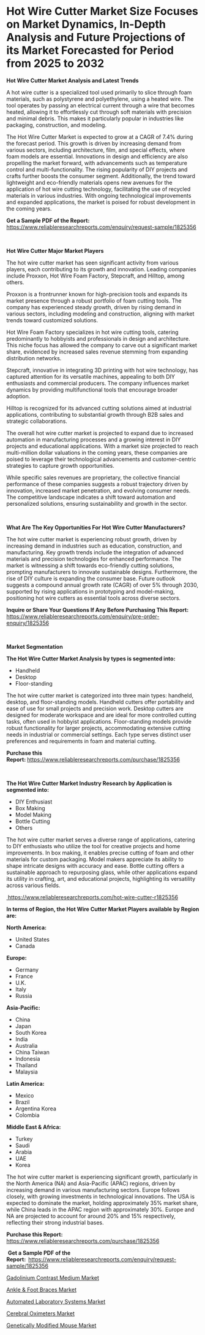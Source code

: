 <p><h1>Hot Wire Cutter Market Size Focuses on Market Dynamics, In-Depth Analysis and Future Projections of its Market Forecasted for Period from 2025 to 2032</h1></p><p><strong>Hot Wire Cutter Market Analysis and Latest Trends</strong></p>
<p><p>A hot wire cutter is a specialized tool used primarily to slice through foam materials, such as polystyrene and polyethylene, using a heated wire. The tool operates by passing an electrical current through a wire that becomes heated, allowing it to effortlessly cut through soft materials with precision and minimal debris. This makes it particularly popular in industries like packaging, construction, and modeling.</p><p>The Hot Wire Cutter Market is expected to grow at a CAGR of 7.4% during the forecast period. This growth is driven by increasing demand from various sectors, including architecture, film, and special effects, where foam models are essential. Innovations in design and efficiency are also propelling the market forward, with advancements such as temperature control and multi-functionality. The rising popularity of DIY projects and crafts further boosts the consumer segment. Additionally, the trend toward lightweight and eco-friendly materials opens new avenues for the application of hot wire cutting technology, facilitating the use of recycled materials in various industries. With ongoing technological improvements and expanded applications, the market is poised for robust development in the coming years.</p></p>
<p><strong>Get a Sample PDF of the Report:&nbsp;</strong> <a href="https://www.reliableresearchreports.com/enquiry/request-sample/1825356?utm_campaign=2662&utm_medium=2&utm_source=Github&utm_content=ia&utm_term=09042025&utm_id=hot-wire-cutter">https://www.reliableresearchreports.com/enquiry/request-sample/1825356</a></p>
<p>&nbsp;</p>
<p><strong>Hot Wire Cutter Major Market Players</strong></p>
<p><p>The hot wire cutter market has seen significant activity from various players, each contributing to its growth and innovation. Leading companies include Proxxon, Hot Wire Foam Factory, Stepcraft, and Hilltop, among others.</p><p>Proxxon is a frontrunner known for high-precision tools and expands its market presence through a robust portfolio of foam cutting tools. The company has experienced steady growth, driven by rising demand in various sectors, including modeling and construction, aligning with market trends toward customized solutions.</p><p>Hot Wire Foam Factory specializes in hot wire cutting tools, catering predominantly to hobbyists and professionals in design and architecture. This niche focus has allowed the company to carve out a significant market share, evidenced by increased sales revenue stemming from expanding distribution networks.</p><p>Stepcraft, innovative in integrating 3D printing with hot wire technology, has captured attention for its versatile machines, appealing to both DIY enthusiasts and commercial producers. The company influences market dynamics by providing multifunctional tools that encourage broader adoption.</p><p>Hilltop is recognized for its advanced cutting solutions aimed at industrial applications, contributing to substantial growth through B2B sales and strategic collaborations.</p><p>The overall hot wire cutter market is projected to expand due to increased automation in manufacturing processes and a growing interest in DIY projects and educational applications. With a market size projected to reach multi-million dollar valuations in the coming years, these companies are poised to leverage their technological advancements and customer-centric strategies to capture growth opportunities.</p><p>While specific sales revenues are proprietary, the collective financial performance of these companies suggests a robust trajectory driven by innovation, increased market penetration, and evolving consumer needs. The competitive landscape indicates a shift toward automation and personalized solutions, ensuring sustainability and growth in the sector.</p></p>
<p>&nbsp;</p>
<p><strong>What Are The Key Opportunities For Hot Wire Cutter Manufacturers?</strong></p>
<p><p>The hot wire cutter market is experiencing robust growth, driven by increasing demand in industries such as education, construction, and manufacturing. Key growth trends include the integration of advanced materials and precision technologies for enhanced performance. The market is witnessing a shift towards eco-friendly cutting solutions, prompting manufacturers to innovate sustainable designs. Furthermore, the rise of DIY culture is expanding the consumer base. Future outlook suggests a compound annual growth rate (CAGR) of over 5% through 2030, supported by rising applications in prototyping and model-making, positioning hot wire cutters as essential tools across diverse sectors.</p></p>
<p><strong>Inquire or Share Your Questions If Any Before Purchasing This Report:</strong> <a href="https://www.reliableresearchreports.com/enquiry/pre-order-enquiry/1825356?utm_campaign=2662&utm_medium=2&utm_source=Github&utm_content=ia&utm_term=09042025&utm_id=hot-wire-cutter">https://www.reliableresearchreports.com/enquiry/pre-order-enquiry/1825356</a></p>
<p>&nbsp;</p>
<p><strong>Market Segmentation</strong></p>
<p><strong>The Hot Wire Cutter Market Analysis by types is segmented into:</strong></p>
<p><ul><li>Handheld</li><li>Desktop</li><li>Floor-standing</li></ul></p>
<p><p>The hot wire cutter market is categorized into three main types: handheld, desktop, and floor-standing models. Handheld cutters offer portability and ease of use for small projects and precision work. Desktop cutters are designed for moderate workspace and are ideal for more controlled cutting tasks, often used in hobbyist applications. Floor-standing models provide robust functionality for larger projects, accommodating extensive cutting needs in industrial or commercial settings. Each type serves distinct user preferences and requirements in foam and material cutting.</p></p>
<p><strong>Purchase this Report:&nbsp;</strong><a href="https://www.reliableresearchreports.com/purchase/1825356?utm_campaign=2662&utm_medium=2&utm_source=Github&utm_content=ia&utm_term=09042025&utm_id=hot-wire-cutter">https://www.reliableresearchreports.com/purchase/1825356</a></p>
<p>&nbsp;</p>
<p><strong>The Hot Wire Cutter Market Industry Research by Application is segmented into:</strong></p>
<p><ul><li>DIY Enthusiast</li><li>Box Making</li><li>Model Making</li><li>Bottle Cutting</li><li>Others</li></ul></p>
<p><p>The hot wire cutter market serves a diverse range of applications, catering to DIY enthusiasts who utilize the tool for creative projects and home improvements. In box making, it enables precise cutting of foam and other materials for custom packaging. Model makers appreciate its ability to shape intricate designs with accuracy and ease. Bottle cutting offers a sustainable approach to repurposing glass, while other applications expand its utility in crafting, art, and educational projects, highlighting its versatility across various fields.</p></p>
<p><a href="https://www.reliableresearchreports.com/hot-wire-cutter-r1825356?utm_campaign=2662&utm_medium=2&utm_source=Github&utm_content=ia&utm_term=09042025&utm_id=hot-wire-cutter">&nbsp;https://www.reliableresearchreports.com/hot-wire-cutter-r1825356</a></p>
<p><strong>In terms of Region, the Hot Wire Cutter Market Players available by Region are:</strong></p>
<p>
    <p> <strong> North America: </strong>
        <ul>
            <li>United States</li>
            <li>Canada</li>
        </ul>
        </p> 
    <p> <strong> Europe: </strong>
        <ul>
            <li>Germany</li>
            <li>France</li>
            <li>U.K.</li>
            <li>Italy</li>
            <li>Russia</li>
        </ul>
        </p> 
    <p> <strong> Asia-Pacific: </strong>
        <ul>
            <li>China</li>
            <li>Japan</li>
            <li>South Korea</li>
            <li>India</li>
            <li>Australia</li>
            <li>China Taiwan</li>
            <li>Indonesia</li>
            <li>Thailand</li>
            <li>Malaysia</li>
        </ul>
        </p> 
    <p> <strong> Latin America: </strong>
        <ul>
            <li>Mexico</li>
            <li>Brazil</li>
            <li>Argentina Korea</li>
            <li>Colombia</li>
        </ul>
        </p> 
    <p> <strong> Middle East & Africa: </strong>
        <ul>
            <li>Turkey</li>
            <li>Saudi</li>
            <li>Arabia</li>
            <li>UAE</li>
            <li>Korea</li>
        </ul>
    </p>
    </p>
<p><p>The hot wire cutter market is experiencing significant growth, particularly in the North America (NA) and Asia-Pacific (APAC) regions, driven by increasing demand in various manufacturing sectors. Europe follows closely, with growing investments in technological innovations. The USA is expected to dominate the market, holding approximately 35% market share, while China leads in the APAC region with approximately 30%. Europe and NA are projected to account for around 20% and 15% respectively, reflecting their strong industrial bases.</p></p>
<p><strong>Purchase this Report: </strong><a href="https://www.reliableresearchreports.com/purchase/1825356?utm_campaign=2662&utm_medium=2&utm_source=Github&utm_content=ia&utm_term=09042025&utm_id=hot-wire-cutter">https://www.reliableresearchreports.com/purchase/1825356</a></p>
<p>&nbsp;<strong>Get a Sample PDF of the Report:&nbsp;&nbsp;</strong><a href="https://www.reliableresearchreports.com/enquiry/request-sample/1825356?utm_campaign=2662&utm_medium=2&utm_source=Github&utm_content=ia&utm_term=09042025&utm_id=hot-wire-cutter">https://www.reliableresearchreports.com/enquiry/request-sample/1825356</a></p>
<p><strong></strong></p>
<p><p><a href="https://www.linkedin.com/pulse/gadolinium-contrast-medium-industry-research-report-future-se4qc?utm_campaign=2662&utm_medium=2&utm_source=Github&utm_content=ia&utm_term=09042025&utm_id=hot-wire-cutter">Gadolinium Contrast Medium Market</a></p><p><a href="https://www.linkedin.com/pulse/comprehensive-ankle-foot-braces-market-report-2025-2032-iv8sc?utm_campaign=2662&utm_medium=2&utm_source=Github&utm_content=ia&utm_term=09042025&utm_id=hot-wire-cutter">Ankle & Foot Braces Market</a></p><p><a href="https://www.linkedin.com/pulse/mapping-automated-laboratory-systems-market-trends-challenges-bybac?utm_campaign=2662&utm_medium=2&utm_source=Github&utm_content=ia&utm_term=09042025&utm_id=hot-wire-cutter">Automated Laboratory Systems Market</a></p><p><a href="https://www.linkedin.com/pulse/thorough-overview-cerebral-oximeters-market-including-513oc?utm_campaign=2662&utm_medium=2&utm_source=Github&utm_content=ia&utm_term=09042025&utm_id=hot-wire-cutter">Cerebral Oximeters Market</a></p><p><a href="https://www.linkedin.com/pulse/revolutionizing-success-in-depth-review-theglobal-genetically-efawf?utm_campaign=2662&utm_medium=2&utm_source=Github&utm_content=ia&utm_term=09042025&utm_id=hot-wire-cutter">Genetically Modified Mouse Market</a></p></p>